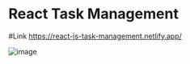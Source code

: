 # React Task Management
#Link
https://react-js-task-management.netlify.app/

![image](https://user-images.githubusercontent.com/25538870/175611095-9cc240cf-d3fe-4ed2-aca6-d65684f206b7.png)
